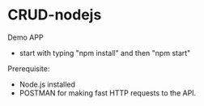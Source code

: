 # CRUD-nodejs

Demo APP

- start with typing "npm install" and then "npm start"

Prerequisite: 
- Node.js installed
- POSTMAN for making fast HTTP requests to the API.
